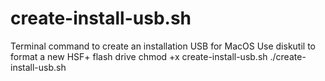 # create-install-usb.sh
Terminal command to create an installation USB for MacOS
Use diskutil to format a new HSF+ flash drive
chmod +x create-install-usb.sh
./create-install-usb.sh
<Enter admin password>
